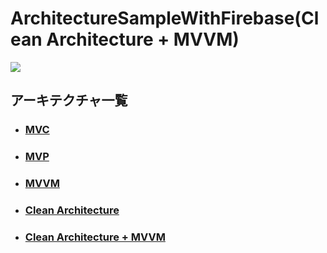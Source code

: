 # ArchitectureSampleWithFirebase(Clean Architecture + MVVM)

![](./Images/sample_app_clean-architecture+mvvm.png)

## アーキテクチャ一覧

- ### [MVC](https://github.com/rockname/ArchitectureSampleWithFirebase/tree/mvc)

- ### [MVP](https://github.com/rockname/ArchitectureSampleWithFirebase/tree/mvp)

- ### [MVVM](https://github.com/rockname/ArchitectureSampleWithFirebase/tree/mvvm)

- ### [Clean Architecture](https://github.com/rockname/ArchitectureSampleWithFirebase/tree/clean-architecture)

- ### [Clean Architecture + MVVM](https://github.com/rockname/ArchitectureSampleWithFirebase/tree/clean-architecture+mvvm)
